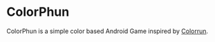 ColorPhun
===

ColorPhun is a simple color based Android Game inspired by [Colorrun](http://colorrun.pl).
